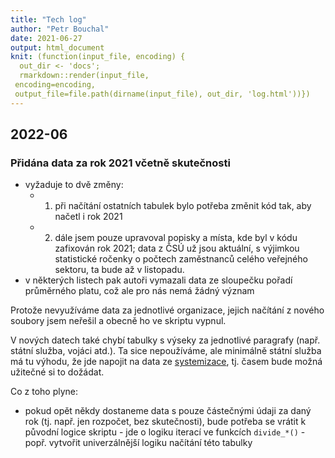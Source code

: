 ```yaml
---
title: "Tech log"
author: "Petr Bouchal"
date: 2021-06-27
output: html_document
knit: (function(input_file, encoding) {
  out_dir <- 'docs';
  rmarkdown::render(input_file,
 encoding=encoding,
 output_file=file.path(dirname(input_file), out_dir, 'log.html'))})
---
```


## 2022-06

### Přidána data za rok 2021 včetně skutečnosti
- vyžaduje to dvě změny:
  - 1. při načítání ostatních tabulek bylo potřeba změnit kód tak, aby načetl i rok 2021
  - 2. dále jsem pouze upravoval popisky a místa, kde byl v kódu zafixován rok 2021; data z ČSÚ už jsou aktuální, s výjimkou statistické ročenky o počtech zaměstnanců celého veřejného sektoru, ta bude až v listopadu.
- v některých listech pak autoři vymazali data ze sloupečku pořadí průměrného platu, což ale pro nás nemá žádný význam

Protože nevyužíváme data za jednotlivé organizace, jejich načítání z nového soubory jsem neřešil a obecně ho ve skriptu vypnul.

V nových datech také chybí tabulky s výseky za jednotlivé paragrafy (např. státní služba, vojáci atd.). Ta sice nepoužíváme, ale minimálně státní služba má tu výhodu, že jde napojit na data ze [systemizace](https://github.com/petrbouchal/systemizace), tj. časem bude možná užitečné si to dožádat.

Co z toho plyne:

- pokud opět někdy dostaneme data s pouze částečnými údaji za daný rok (tj. např. jen rozpočet, bez skutečnosti), bude potřeba se vrátit k původní logice skriptu - jde o logiku iterací ve funkcích `divide_*()` - popř. vytvořit univerzálnější logiku načítání této tabulky

